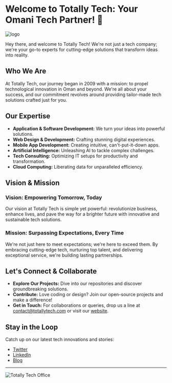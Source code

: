 # Welcome to Totally Tech: Your Omani Tech Partner! 🚀

![logo](https://github.com/Totally-Tech-co/.github/assets/96175964/52991fdc-e974-4101-b1dc-81530b503412)

<!-- Add the actual URL of the company logo -->

Hey there, and welcome to Totally Tech! We're not just a tech company; we're your go-to experts for cutting-edge solutions that transform ideas into reality.

## Who We Are

At Totally Tech, our journey began in 2009 with a mission: to propel technological innovation in Oman and beyond. We're all about your success, and our commitment revolves around providing tailor-made tech solutions crafted just for you.

## Our Expertise

- **Application & Software Development:** We turn your ideas into powerful solutions.
- **Web Design & Development:** Crafting stunning digital experiences.
- **Mobile App Development:** Creating intuitive, can't-put-it-down apps.
- **Artificial Intelligence:** Unleashing AI to tackle complex challenges.
- **Tech Consulting:** Optimizing IT setups for productivity and transformation.
- **Cloud Computing:** Liberating data for unparalleled efficiency.

## Vision & Mission

### Vision: Empowering Tomorrow, Today
Our vision at Totally Tech is simple yet powerful: revolutionize business, enhance lives, and pave the way for a brighter future with innovative and sustainable tech solutions.

### Mission: Surpassing Expectations, Every Time
We're not just here to meet expectations; we're here to exceed them. By embracing cutting-edge tech, nurturing top talent, and delivering exceptional service, we're building lasting partnerships.

## Let's Connect & Collaborate

- **Explore Our Projects:** Dive into our repositories and discover groundbreaking solutions.
- **Contribute:** Love coding or design? Join our open-source projects and make a difference!
- **Get in Touch:** For collaborations or queries, drop us a line at contact@totallytech.com or visit our [website](https://www.totallytech.com/contact).

## Stay in the Loop

Catch up on our latest tech innovations and stories:
- [Twitter](https://twitter.com/totallytech)
- [LinkedIn](https://www.linkedin.com/company/totallytech)
- [Blog](https://blog.totallytech.com)

---

![Totally Tech Office](link_to_office_image) <!-- Share an image showcasing your company's office or team -->
